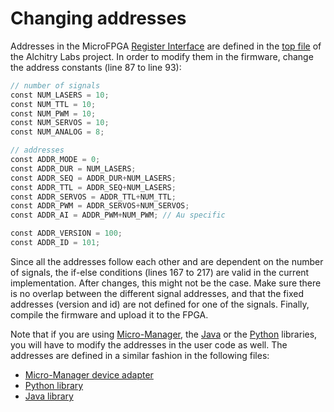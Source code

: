 # Changing addresses

Addresses in the MicroFPGA [Register Interface](register_interface.md) are defined in the [top file](https://github.com/jdeschamps/MicroFPGA/blob/master/Au_firmware/source/au_top.luc) of the Alchitry Labs project. In order to modify them in the firmware, change the address constants (line 87 to line 93):

```verilog
// number of signals
const NUM_LASERS = 10;
const NUM_TTL = 10;
const NUM_PWM = 10;
const NUM_SERVOS = 10;
const NUM_ANALOG = 8;

// addresses
const ADDR_MODE = 0; 
const ADDR_DUR = NUM_LASERS; 
const ADDR_SEQ = ADDR_DUR+NUM_LASERS;
const ADDR_TTL = ADDR_SEQ+NUM_LASERS; 
const ADDR_SERVOS = ADDR_TTL+NUM_TTL; 
const ADDR_PWM = ADDR_SERVOS+NUM_SERVOS;
const ADDR_AI = ADDR_PWM+NUM_PWM; // Au specific

const ADDR_VERSION = 100;
const ADDR_ID = 101;
```

Since all the addresses follow each other and are dependent on the number of signals, the if-else conditions (lines 167 to 217) are valid in the current implementation. After changes, this might not be the case. Make sure there is no overlap between the different signal addresses, and that the fixed addresses (version and id) are not defined for one of the signals. Finally, compile the firmware and upload it to the FPGA.

Note that if you are using [Micro-Manager](using_micro-manager.md), the [Java](using_java.md) or the [Python](using_python.md) libraries, you will have to modify the addresses in the user code as well. The addresses are defined in a similar fashion in the following files:

- [Micro-Manager device adapter](https://github.com/jdeschamps/MicroFPGA/blob/master/Device_Adapter/MicroFPGA.cpp)
- [Python library](https://github.com/jdeschamps/MicroFPGA/blob/master/MicroFPGA-Py/microfpga/signals.py)
- [Java library](https://github.com/jdeschamps/MicroFPGA/blob/master/MicroFPGA-Java/src/main/java/de/embl/rieslab/microfpga/MicroFPGAController.java)

